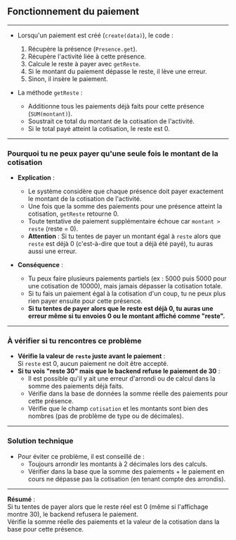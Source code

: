 ## Fonctionnement du paiement

---

- Lorsqu'un paiement est créé (`create(data)`), le code :
    1. Récupère la présence (`Presence.get`).
    2. Récupère l'activité liée à cette présence.
    3. Calcule le reste à payer avec `getReste`.
    4. Si le montant du paiement dépasse le reste, il lève une erreur.
    5. Sinon, il insère le paiement.

- La méthode `getReste` :
    - Additionne tous les paiements déjà faits pour cette présence (`SUM(montant)`).
    - Soustrait ce total du montant de la cotisation de l'activité.
    - Si le total payé atteint la cotisation, le reste est 0.

---

### Pourquoi tu ne peux payer qu'une seule fois le montant de la cotisation

- **Explication** :
    - Le système considère que chaque présence doit payer exactement le montant de la cotisation de l'activité.
    - Une fois que la somme des paiements pour une présence atteint la cotisation, `getReste` retourne 0.
    - Toute tentative de paiement supplémentaire échoue car `montant > reste` (reste = 0).
    - **Attention** : Si tu tentes de payer un montant égal à `reste` alors que `reste` est déjà 0 (c'est-à-dire que tout a déjà été payé), tu auras aussi une erreur.

- **Conséquence** :
    - Tu peux faire plusieurs paiements partiels (ex : 5000 puis 5000 pour une cotisation de 10000), mais jamais dépasser la cotisation totale.
    - Si tu fais un paiement égal à la cotisation d'un coup, tu ne peux plus rien payer ensuite pour cette présence.
    - **Si tu tentes de payer alors que le reste est déjà 0, tu auras une erreur même si tu envoies 0 ou le montant affiché comme "reste".**

---

### À vérifier si tu rencontres ce problème

- **Vérifie la valeur de `reste` juste avant le paiement** :  
  Si `reste` est 0, aucun paiement ne doit être accepté.
- **Si tu vois "reste 30" mais que le backend refuse le paiement de 30** :  
  - Il est possible qu'il y ait une erreur d'arrondi ou de calcul dans la somme des paiements déjà faits.
  - Vérifie dans la base de données la somme réelle des paiements pour cette présence.
  - Vérifie que le champ `cotisation` et les montants sont bien des nombres (pas de problème de type ou de décimales).

---

### Solution technique

- Pour éviter ce problème, il est conseillé de :
    - Toujours arrondir les montants à 2 décimales lors des calculs.
    - Vérifier dans la base que la somme des paiements + le paiement en cours ne dépasse pas la cotisation (en tenant compte des arrondis).

---

**Résumé** :  
Si tu tentes de payer alors que le reste réel est 0 (même si l'affichage montre 30), le backend refusera le paiement.  
Vérifie la somme réelle des paiements et la valeur de la cotisation dans la base pour cette présence.

